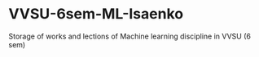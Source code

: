 # VVSU-6sem-ML-Isaenko
Storage of works and lections of Machine learning discipline in VVSU (6 sem)

